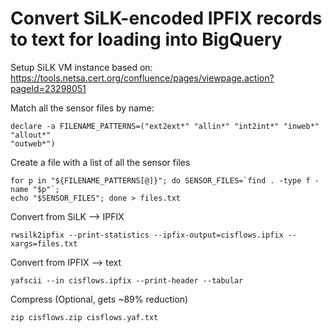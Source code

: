 # Convert SiLK-encoded IPFIX records to text for loading into BigQuery

Setup SiLK VM instance based on:
https://tools.netsa.cert.org/confluence/pages/viewpage.action?pageId=23298051

Match all the sensor files by name:
```
declare -a FILENAME_PATTERNS=("ext2ext*" "allin*" "int2int*" "inweb*" "allout*"
"outweb*")
```

Create a file with a list of all the sensor files
```
for p in "${FILENAME_PATTERNS[@]}"; do SENSOR_FILES=`find . -type f -name "$p"`;
echo "$SENSOR_FILES"; done > files.txt
```

Convert from SiLK --> IPFIX
```
rwsilk2ipfix --print-statistics --ipfix-output=cisflows.ipfix --xargs=files.txt
```

Convert from IPFIX --> text
```
yafscii --in cisflows.ipfix --print-header --tabular
```

Compress (Optional, gets ~89% reduction)
```
zip cisflows.zip cisflows.yaf.txt
```
